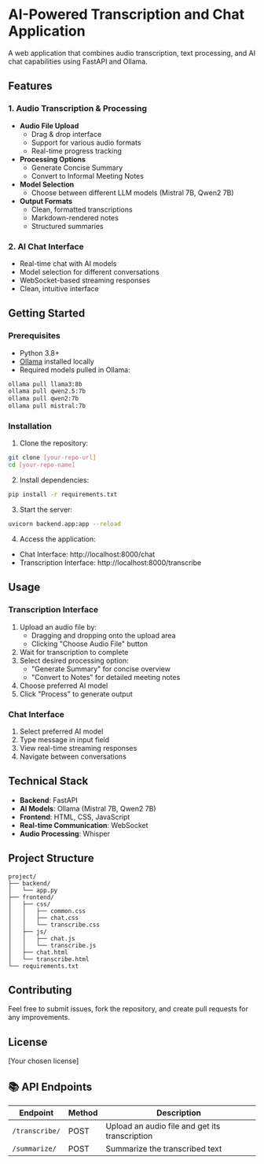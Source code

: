 # AI-Powered Transcription and Chat Application

A web application that combines audio transcription, text processing, and AI chat capabilities using FastAPI and Ollama.

## Features

### 1. Audio Transcription & Processing
- **Audio File Upload**
  - Drag & drop interface
  - Support for various audio formats
  - Real-time progress tracking
- **Processing Options**
  - Generate Concise Summary
  - Convert to Informal Meeting Notes
- **Model Selection**
  - Choose between different LLM models (Mistral 7B, Qwen2 7B)
- **Output Formats**
  - Clean, formatted transcriptions
  - Markdown-rendered notes
  - Structured summaries

### 2. AI Chat Interface
- Real-time chat with AI models
- Model selection for different conversations
- WebSocket-based streaming responses
- Clean, intuitive interface

## Getting Started

### Prerequisites
- Python 3.8+
- [Ollama](https://ollama.ai/) installed locally
- Required models pulled in Ollama:
```bash
ollama pull llama3:8b
ollama pull qwen2.5:7b
ollama pull qwen2:7b
ollama pull mistral:7b
```

### Installation

1. Clone the repository:
```bash
git clone [your-repo-url]
cd [your-repo-name]
```

2. Install dependencies:
```bash
pip install -r requirements.txt
```

3. Start the server:
```bash
uvicorn backend.app:app --reload
```

4. Access the application:
- Chat Interface: http://localhost:8000/chat
- Transcription Interface: http://localhost:8000/transcribe

## Usage

### Transcription Interface
1. Upload an audio file by:
   - Dragging and dropping onto the upload area
   - Clicking "Choose Audio File" button
2. Wait for transcription to complete
3. Select desired processing option:
   - "Generate Summary" for concise overview
   - "Convert to Notes" for detailed meeting notes
4. Choose preferred AI model
5. Click "Process" to generate output

### Chat Interface
1. Select preferred AI model
2. Type message in input field
3. View real-time streaming responses
4. Navigate between conversations

## Technical Stack
- **Backend**: FastAPI
- **AI Models**: Ollama (Mistral 7B, Qwen2 7B)
- **Frontend**: HTML, CSS, JavaScript
- **Real-time Communication**: WebSocket
- **Audio Processing**: Whisper

## Project Structure
```
project/
├── backend/
│   └── app.py
├── frontend/
│   ├── css/
│   │   ├── common.css
│   │   ├── chat.css
│   │   └── transcribe.css
│   ├── js/
│   │   ├── chat.js
│   │   └── transcribe.js
│   ├── chat.html
│   └── transcribe.html
└── requirements.txt
```

## Contributing
Feel free to submit issues, fork the repository, and create pull requests for any improvements.

## License
[Your chosen license]

## 📚 API Endpoints

| Endpoint | Method | Description |
|----------|--------|-------------|
| `/transcribe/` | POST | Upload an audio file and get its transcription |
| `/summarize/` | POST | Summarize the transcribed text |

